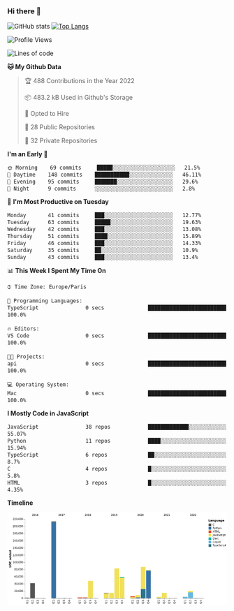 ### Hi there 👋


![GitHub stats](https://github-readme-stats.vercel.app/api?username=eastkap&theme=dark&show_icons=true&count_private=true)
[![Top Langs](https://github-readme-stats.vercel.app/api/top-langs/?username=eastkap&layout=compact)](https://github.com/anuraghazra/github-readme-stats)



<!--START_SECTION:waka-->
![Profile Views](http://img.shields.io/badge/Profile%20Views-0-blue)

![Lines of code](https://img.shields.io/badge/From%20Hello%20World%20I%27ve%20Written-705374%20lines%20of%20code-blue)

**🐱 My Github Data** 

> 🏆 488 Contributions in the Year 2022
 > 
> 📦 483.2 kB Used in Github's Storage 
 > 
> 💼 Opted to Hire
 > 
> 📜 28 Public Repositories 
 > 
> 🔑 32 Private Repositories  
 > 
**I'm an Early 🐤** 

```text
🌞 Morning    69 commits     █████░░░░░░░░░░░░░░░░░░░░   21.5% 
🌆 Daytime    148 commits    ███████████░░░░░░░░░░░░░░   46.11% 
🌃 Evening    95 commits     ███████░░░░░░░░░░░░░░░░░░   29.6% 
🌙 Night      9 commits      ░░░░░░░░░░░░░░░░░░░░░░░░░   2.8%

```
📅 **I'm Most Productive on Tuesday** 

```text
Monday       41 commits     ███░░░░░░░░░░░░░░░░░░░░░░   12.77% 
Tuesday      63 commits     █████░░░░░░░░░░░░░░░░░░░░   19.63% 
Wednesday    42 commits     ███░░░░░░░░░░░░░░░░░░░░░░   13.08% 
Thursday     51 commits     ████░░░░░░░░░░░░░░░░░░░░░   15.89% 
Friday       46 commits     ███░░░░░░░░░░░░░░░░░░░░░░   14.33% 
Saturday     35 commits     ██░░░░░░░░░░░░░░░░░░░░░░░   10.9% 
Sunday       43 commits     ███░░░░░░░░░░░░░░░░░░░░░░   13.4%

```


📊 **This Week I Spent My Time On** 

```text
⌚︎ Time Zone: Europe/Paris

💬 Programming Languages: 
TypeScript               0 secs              █████████████████████████   100.0%

🔥 Editors: 
VS Code                  0 secs              █████████████████████████   100.0%

🐱‍💻 Projects: 
api                      0 secs              █████████████████████████   100.0%

💻 Operating System: 
Mac                      0 secs              █████████████████████████   100.0%

```

**I Mostly Code in JavaScript** 

```text
JavaScript               38 repos            █████████████░░░░░░░░░░░░   55.07% 
Python                   11 repos            ████░░░░░░░░░░░░░░░░░░░░░   15.94% 
TypeScript               6 repos             ██░░░░░░░░░░░░░░░░░░░░░░░   8.7% 
C                        4 repos             █░░░░░░░░░░░░░░░░░░░░░░░░   5.8% 
HTML                     3 repos             █░░░░░░░░░░░░░░░░░░░░░░░░   4.35%

```


**Timeline**

![Chart not found](https://raw.githubusercontent.com/Eastkap/Eastkap/main/charts/bar_graph.png) 


<!--END_SECTION:waka-->

<!--
**Eastkap/eastkap** is a ✨ _special_ ✨ repository because its `README.md` (this file) appears on your GitHub profile.

Here are some ideas to get you started:

- 🔭 I’m currently working on ...
- 🌱 I’m currently learning ...
- 👯 I’m looking to collaborate on ...
- 🤔 I’m looking for help with ...
- 💬 Ask me about ...
- 📫 How to reach me: ...
- 😄 Pronouns: ...
- ⚡ Fun fact: ...
-->
